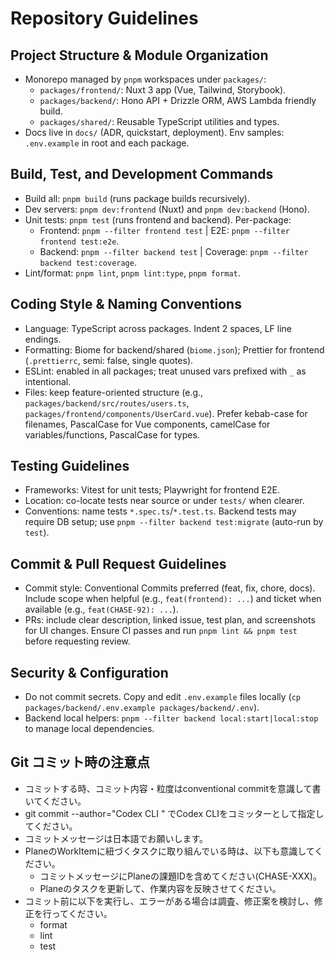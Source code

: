 # Repository Guidelines

## Project Structure & Module Organization

- Monorepo managed by `pnpm` workspaces under `packages/`:
  - `packages/frontend/`: Nuxt 3 app (Vue, Tailwind, Storybook).
  - `packages/backend/`: Hono API + Drizzle ORM, AWS Lambda friendly build.
  - `packages/shared/`: Reusable TypeScript utilities and types.
- Docs live in `docs/` (ADR, quickstart, deployment). Env samples: `.env.example` in root and each package.

## Build, Test, and Development Commands

- Build all: `pnpm build` (runs package builds recursively).
- Dev servers: `pnpm dev:frontend` (Nuxt) and `pnpm dev:backend` (Hono).
- Unit tests: `pnpm test` (runs frontend and backend). Per-package:
  - Frontend: `pnpm --filter frontend test` | E2E: `pnpm --filter frontend test:e2e`.
  - Backend: `pnpm --filter backend test` | Coverage: `pnpm --filter backend test:coverage`.
- Lint/format: `pnpm lint`, `pnpm lint:type`, `pnpm format`.

## Coding Style & Naming Conventions

- Language: TypeScript across packages. Indent 2 spaces, LF line endings.
- Formatting: Biome for backend/shared (`biome.json`); Prettier for frontend (`.prettierrc`, semi: false, single quotes).
- ESLint: enabled in all packages; treat unused vars prefixed with `_` as intentional.
- Files: keep feature-oriented structure (e.g., `packages/backend/src/routes/users.ts`, `packages/frontend/components/UserCard.vue`). Prefer kebab-case for filenames, PascalCase for Vue components, camelCase for variables/functions, PascalCase for types.

## Testing Guidelines

- Frameworks: Vitest for unit tests; Playwright for frontend E2E.
- Location: co-locate tests near source or under `tests/` when clearer.
- Conventions: name tests `*.spec.ts`/`*.test.ts`. Backend tests may require DB setup; use `pnpm --filter backend test:migrate` (auto-run by `test`).

## Commit & Pull Request Guidelines

- Commit style: Conventional Commits preferred (feat, fix, chore, docs). Include scope when helpful (e.g., `feat(frontend): ...`) and ticket when available (e.g., `feat(CHASE-92): ...`).
- PRs: include clear description, linked issue, test plan, and screenshots for UI changes. Ensure CI passes and run `pnpm lint && pnpm test` before requesting review.

## Security & Configuration

- Do not commit secrets. Copy and edit `.env.example` files locally (`cp packages/backend/.env.example packages/backend/.env`).
- Backend local helpers: `pnpm --filter backend local:start|local:stop` to manage local dependencies.

## Git コミット時の注意点

- コミットする時、コミット内容・粒度はconventional commitを意識して書いてください。
- git commit --author="Codex CLI <Email address>" でCodex CLIをコミッターとして指定してください。
- コミットメッセージは日本語でお願いします。
- PlaneのWorkItemに紐づくタスクに取り組んでいる時は、以下も意識してください。
  - コミットメッセージにPlaneの課題IDを含めてください(CHASE-XXX)。
  - Planeのタスクを更新して、作業内容を反映させてください。
- コミット前に以下を実行し、エラーがある場合は調査、修正案を検討し、修正を行ってください。
  - format
  - lint
  - test
